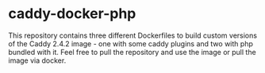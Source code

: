 ﻿# caddy-docker-php
This repository contains three different Dockerfiles to build custom versions of the Caddy 2.4.2 image - one with some caddy plugins and two with php bundled with it. 
Feel free to pull the repository and use the image or pull the image via docker.
